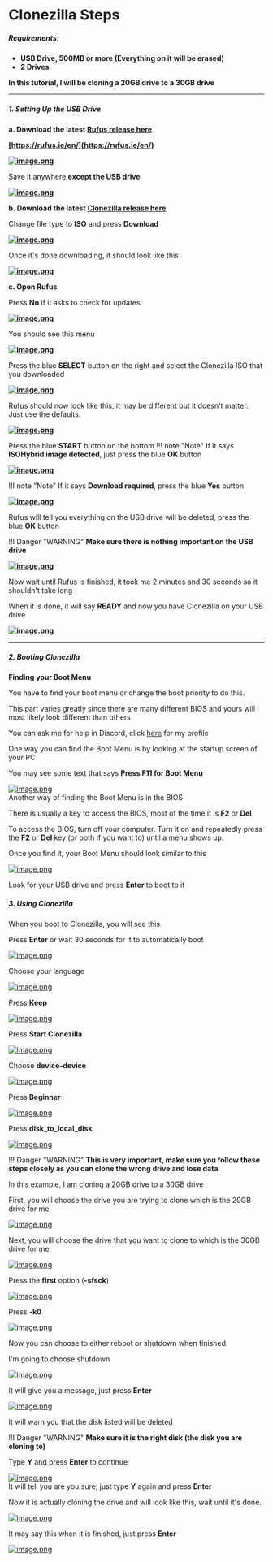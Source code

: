 # Clonezilla Steps

##### **Requirements:**

- **USB Drive, 500MB or more (Everything on it will be erased)**
- **2 Drives**

**In this tutorial, I will be cloning a 20GB drive to a 30GB drive**

---

##### **1. Setting Up the USB Drive**

**a. Download the latest [Rufus release here](https://rufus.ie/en/)**

**[https://rufus.ie/en/](https://rufus.ie/en/)**

**[![image.png](https://wiki.breadcloud.ga/uploads/images/gallery/2022-11/scaled-1680-/image.png)](https://wiki.breadcloud.ga/uploads/images/gallery/2022-11/image.png)**

Save it anywhere **except the USB drive**

**[![image.png](https://wiki.breadcloud.ga/uploads/images/gallery/2022-11/scaled-1680-/D2Ximage.png)](https://wiki.breadcloud.ga/uploads/images/gallery/2022-11/D2Ximage.png)**

**b. Download the latest [Clonezilla release here](https://clonezilla.org/downloads/download.php?branch=stable)**

Change file type to **ISO** and press **Download**

**[![image.png](https://wiki.breadcloud.ga/uploads/images/gallery/2022-11/scaled-1680-/5CNimage.png)](https://wiki.breadcloud.ga/uploads/images/gallery/2022-11/5CNimage.png)**

Once it's done downloading, it should look like this

**[![image.png](https://wiki.breadcloud.ga/uploads/images/gallery/2022-11/scaled-1680-/izpimage.png)](https://wiki.breadcloud.ga/uploads/images/gallery/2022-11/izpimage.png)**

**c. Open Rufus**

Press **No** if it asks to check for updates

**[![image.png](https://wiki.breadcloud.ga/uploads/images/gallery/2022-11/scaled-1680-/ZzIimage.png)](https://wiki.breadcloud.ga/uploads/images/gallery/2022-11/ZzIimage.png)**

You should see this menu

**[![image.png](https://wiki.breadcloud.ga/uploads/images/gallery/2022-11/scaled-1680-/To3image.png)](https://wiki.breadcloud.ga/uploads/images/gallery/2022-11/To3image.png)**

Press the blue **SELECT** button on the right and select the Clonezilla ISO that you downloaded

**[![image.png](https://wiki.breadcloud.ga/uploads/images/gallery/2022-11/scaled-1680-/n1eimage.png)](https://wiki.breadcloud.ga/uploads/images/gallery/2022-11/n1eimage.png)**

Rufus should now look like this, it may be different but it doesn't matter. Just use the defaults.

**[![image.png](https://wiki.breadcloud.ga/uploads/images/gallery/2022-11/scaled-1680-/ibHimage.png)](https://wiki.breadcloud.ga/uploads/images/gallery/2022-11/ibHimage.png)**

Press the blue **START** button on the bottom
!!! note "Note"
    If it says **ISOHybrid image detected**, just press the blue **OK** button

**[![image.png](https://wiki.breadcloud.ga/uploads/images/gallery/2022-11/scaled-1680-/K22image.png)](https://wiki.breadcloud.ga/uploads/images/gallery/2022-11/K22image.png)**

!!! note "Note"
    If it says **Download required**, press the blue **Yes** button

**[![image.png](https://wiki.breadcloud.ga/uploads/images/gallery/2022-11/scaled-1680-/1nuimage.png)](https://wiki.breadcloud.ga/uploads/images/gallery/2022-11/1nuimage.png)**

Rufus will tell you everything on the USB drive will be deleted, press the blue **OK** button

!!! Danger "WARNING"
    **Make sure there is nothing important on the USB drive**

**[![image.png](https://wiki.breadcloud.ga/uploads/images/gallery/2022-11/scaled-1680-/Gtdimage.png)](https://wiki.breadcloud.ga/uploads/images/gallery/2022-11/Gtdimage.png)**

Now wait until Rufus is finished, it took me 2 minutes and 30 seconds so it shouldn't take long

When it is done, it will say **READY** and now you have Clonezilla on your USB drive

**[![image.png](https://wiki.breadcloud.ga/uploads/images/gallery/2022-11/scaled-1680-/zG4image.png)](https://wiki.breadcloud.ga/uploads/images/gallery/2022-11/zG4image.png)**

---

##### **2. Booting Clonezilla**

**Finding your Boot Menu**

You have to find your boot menu or change the boot priority to do this.

This part varies greatly since there are many different BIOS and yours will most likely look different than others

You can ask me for help in Discord, click [here](https://discord.com/users/451884726618423351) for my profile

One way you can find the Boot Menu is by looking at the startup screen of your PC

You may see some text that says **Press F11 for Boot Menu**

[![image.png](https://wiki.breadcloud.ga/uploads/images/gallery/2022-11/scaled-1680-/z3mimage.png)](https://wiki.breadcloud.ga/uploads/images/gallery/2022-11/z3mimage.png)  
Another way of finding the Boot Menu is in the BIOS

There is usually a key to access the BIOS, most of the time it is **F2** or **Del**

To access the BIOS, turn off your computer. Turn it on and repeatedly press the **F2** or **Del** key (or both if you want to) until a menu shows up.

Once you find it, your Boot Menu should look similar to this

[![image.png](https://wiki.breadcloud.ga/uploads/images/gallery/2022-11/scaled-1680-/3zfimage.png)](https://wiki.breadcloud.ga/uploads/images/gallery/2022-11/3zfimage.png)

Look for your USB drive and press **Enter** to boot to it

##### **3. Using Clonezilla**  


When you boot to Clonezilla, you will see this

Press **Enter** or wait 30 seconds for it to automatically boot

[![image.png](https://wiki.breadcloud.ga/uploads/images/gallery/2022-11/scaled-1680-/Bnlimage.png)](https://wiki.breadcloud.ga/uploads/images/gallery/2022-11/Bnlimage.png)

Choose your language

[![image.png](https://wiki.breadcloud.ga/uploads/images/gallery/2022-11/scaled-1680-/yOTimage.png)](https://wiki.breadcloud.ga/uploads/images/gallery/2022-11/yOTimage.png)

Press **Keep**

[![image.png](https://wiki.breadcloud.ga/uploads/images/gallery/2022-11/scaled-1680-/kxQimage.png)](https://wiki.breadcloud.ga/uploads/images/gallery/2022-11/kxQimage.png)

Press **Start Clonezilla**

[![image.png](https://wiki.breadcloud.ga/uploads/images/gallery/2022-11/scaled-1680-/Bc2image.png)](https://wiki.breadcloud.ga/uploads/images/gallery/2022-11/Bc2image.png)

Choose **device-device**

[![image.png](https://wiki.breadcloud.ga/uploads/images/gallery/2022-11/scaled-1680-/4DLimage.png)](https://wiki.breadcloud.ga/uploads/images/gallery/2022-11/4DLimage.png)

Press **Beginner**

[![image.png](https://wiki.breadcloud.ga/uploads/images/gallery/2022-11/scaled-1680-/8Eximage.png)](https://wiki.breadcloud.ga/uploads/images/gallery/2022-11/8Eximage.png)

Press **disk\_to\_local\_disk**

[![image.png](https://wiki.breadcloud.ga/uploads/images/gallery/2022-11/scaled-1680-/GSsimage.png)](https://wiki.breadcloud.ga/uploads/images/gallery/2022-11/GSsimage.png)

!!! Danger "WARNING"
    **This is very important, make sure you follow these steps closely as you can clone the wrong drive and lose data**

In this example, I am cloning a 20GB drive to a 30GB drive

First, you will choose the drive you are trying to clone which is the 20GB drive for me

[![image.png](https://wiki.breadcloud.ga/uploads/images/gallery/2022-11/scaled-1680-/x7Wimage.png)](https://wiki.breadcloud.ga/uploads/images/gallery/2022-11/x7Wimage.png)

Next, you will choose the drive that you want to clone to which is the 30GB drive for me

[![image.png](https://wiki.breadcloud.ga/uploads/images/gallery/2022-11/scaled-1680-/N6uimage.png)](https://wiki.breadcloud.ga/uploads/images/gallery/2022-11/N6uimage.png)

Press the **first** option (**-sfsck**)

[![image.png](https://wiki.breadcloud.ga/uploads/images/gallery/2022-11/scaled-1680-/tVnimage.png)](https://wiki.breadcloud.ga/uploads/images/gallery/2022-11/tVnimage.png)

Press **-k0**

[![image.png](https://wiki.breadcloud.ga/uploads/images/gallery/2022-11/scaled-1680-/CILimage.png)](https://wiki.breadcloud.ga/uploads/images/gallery/2022-11/CILimage.png)

Now you can choose to either reboot or shutdown when finished.

I'm going to choose shutdown

[![image.png](https://wiki.breadcloud.ga/uploads/images/gallery/2022-11/scaled-1680-/UIwimage.png)](https://wiki.breadcloud.ga/uploads/images/gallery/2022-11/UIwimage.png)

It will give you a message, just press **Enter**

[![image.png](https://wiki.breadcloud.ga/uploads/images/gallery/2022-11/scaled-1680-/ga8image.png)](https://wiki.breadcloud.ga/uploads/images/gallery/2022-11/ga8image.png)

It will warn you that the disk listed will be deleted

!!! Danger "WARNING"
    **Make sure it is the right disk (the disk you are cloning to)**

Type **Y** and press **Enter** to continue

[![image.png](https://wiki.breadcloud.ga/uploads/images/gallery/2022-11/scaled-1680-/j9iimage.png)](https://wiki.breadcloud.ga/uploads/images/gallery/2022-11/j9iimage.png)  
It will tell you are you sure, just type **Y** again and press **Enter**

Now it is actually cloning the drive and will look like this, wait until it's done.

[![image.png](https://wiki.breadcloud.ga/uploads/images/gallery/2022-11/scaled-1680-/RCOimage.png)](https://wiki.breadcloud.ga/uploads/images/gallery/2022-11/RCOimage.png)

It may say this when it is finished, just press **Enter**

[![image.png](https://wiki.breadcloud.ga/uploads/images/gallery/2022-11/scaled-1680-/07yimage.png)](https://wiki.breadcloud.ga/uploads/images/gallery/2022-11/07yimage.png)